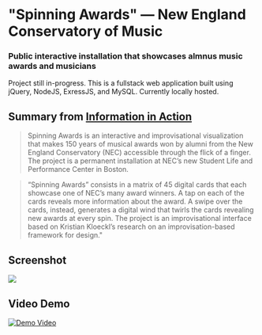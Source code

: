 # "Spinning Awards" — New England Conservatory of Music
### Public interactive installation that showcases almnus music awards and musicians

Project still in-progress.
This is a fullstack web application built using jQuery, NodeJS, ExressJS, and MySQL. Currently locally hosted.

## Summary from <a href="http://www.informationinaction.com/spinning-awards/">Information in Action</a>

> Spinning Awards is an interactive and improvisational visualization that makes 150 years of musical awards won by alumni from the New England Conservatory (NEC) accessible through the flick of a finger. The project is a permanent installation at NEC’s new Student Life and Performance Center in Boston.

> “Spinning Awards” consists in a matrix of 45 digital cards that each showcase one of NEC’s many award winners. A tap on each of the cards reveals more information about the award. A swipe over the cards, instead, generates a digital wind that twirls the cards revealing new awards at every spin. The project is an improvisational interface based on Kristian Kloeckl’s research on an improvisation-based framework for design."

## Screenshot

<img src="http://www.informationinaction.com/wp-content/uploads/2017/09/spinning_awards-1-1200x800.jpg" />

## Video Demo
[![Demo Video](https://img.youtube.com/vi/zqMHisUPaVA/0.jpg)](https://youtu.be/zqMHisUPaVA)
